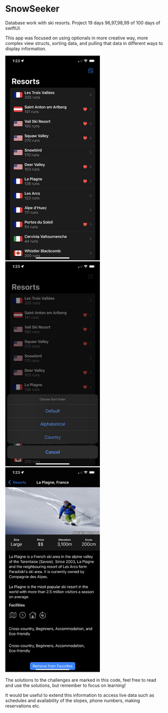 # SnowSeeker
Database work with ski resorts. Project 19 days 96,97,98,99 of 100 days of swiftUI.

This app was focused on using optionals in more creative way, more complex view structs, sorting data, and pulling that data in different ways to display information.

<img src="rdme1.PNG" alt="ContentView" width="300"/> <img src="rdme2.PNG" alt="ContentView" width="300"/> <img src="rdme3.PNG" alt="ContentView" width="300"/>


The solutions to the challenges are marked in this code, feel free to read and use the solutions, but remember to focus on learning!

It would be useful to extend this information to access live data such as schedules and availability of the slopes, phone numbers, making reservations etc.
